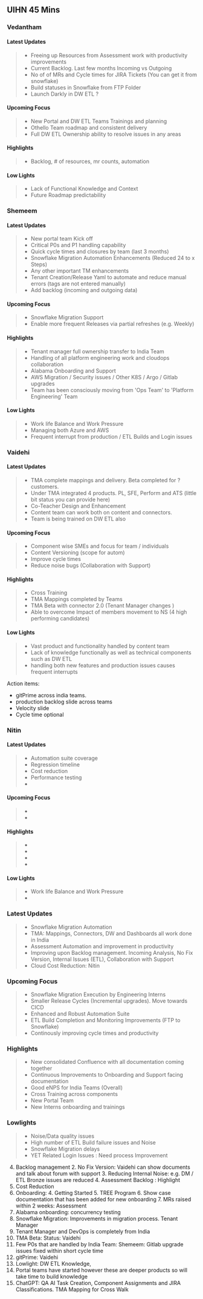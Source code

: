 ## UIHN 45 Mins

### Vedantham
#### Latest Updates
> - Freeing up Resources from Assessment work with productivity improvements  
> - Current Backlog. Last few months Incoming vs Outgoing
> - No of of MRs and Cycle times for JIRA Tickets (You can get it from snowflake) 
> - Build statuses in Snowflake from FTP Folder 
> - Launch Darkly in DW ETL ? 
#### Upcoming Focus
> - New Portal and DW ETL Teams Trainings and planning 
> - Othello Team roadmap and consistent delivery
> - Full DW ETL Ownership ability to resolve issues in any areas 
#### Highlights
> - Backlog, # of resources, mr counts, automation
#### Low Lights 
> - Lack of Functional Knowledge and Context  
> - Future Roadmap predictability  


### Shemeem 
#### Latest Updates
> - New portal team Kick off 
> - Critical P0s and P1 handling capability  
> - Quick cycle times and closures by team (last 3 months)
> - Snowflake Migration Automation Enhancements (Reduced 24 to x Steps)
> - Any other important TM enhancements 
> - Tenant Creation/Release Yaml to automate and reduce manual errors (tags are not entered manually)
> - Add backlog (incoming and outgoing data)
#### Upcoming Focus
> - Snowflake Migration Support
> - Enable more frequent Releases via partial refreshes (e.g. Weekly)
#### Highlights
> - Tenant manager full ownership transfer to India Team 
> - Handling of all platform engineering work and cloudops collaboration  
> - Alabama Onboarding and Support 
> - AWS Migration / Security issues / Other K8S / Argo / Gitlab upgrades
> - Team has been consciously moving from 'Ops Team' to 'Platform Engineering' Team 
#### Low Lights
> - Work life Balance and Work Pressure
> - Managing both Azure and AWS  
> - Frequent interrupt from production / ETL Builds and Login issues 


### Vaidehi 
#### Latest Updates
> - TMA complete mappings and delivery. Beta completed for ? customers.
> - Under TMA integrated 4 products. PL, SFE, Perform and ATS (little bit status you can provide here)
> - Co-Teacher Design and Enhancement 
> - Content team can work both on content and connectors. 
> - Team is being trained on DW ETL also 
#### Upcoming Focus
> - Component wise SMEs and focus for team / individuals 
> - Content Versioning (scope for autom)
> - Improve cycle times 
> - Reduce noise bugs (Collaboration with Support)
#### Highlights
> - Cross Training  
> - TMA Mappings completed by Teams  
> - TMA Beta with connector 2.0 (Tenant Manager changes )
> - Able to overcome Impact of members movement to NS (4 high performing candidates)

#### Low Lights
> - Vast product and functionality handled by content team 
> - Lack of knowledge functionally as well as technical components such as DW ETL   
> - handling both new features and production issues causes frequent interrupts

Action items: 
- gitPrime across india teams.
- production backlog slide across teams 
- Velocity slide 
- Cycle time optional 

### Nitin 
#### Latest Updates
> - Automation suite coverage 
> - Regression timeline 
> - Cost reduction 
> - Performance testing 
> - 

#### Upcoming Focus
> -
> -
#### Highlights
> -
> -
> -
> -
#### Low Lights
> - Work life Balance and Work Pressure
> -



### Latest Updates 
> - Snowflake Migration Automation   
> - TMA: Mappings, Connectors, DW and Dashboards all work done in India    
> - Assessment Automation and improvement in productivity   
> - Improving upon Backlog management. Incoming Analysis, No Fix Version, Internal Issues (ETL), Collaboration with Support  
> - Cloud Cost Reduction: Nitin 

### Upcoming Focus 
> - Snowflake Migration Execution by Engineering Interns 
> - Smaller Release Cycles (Incremental upgrades). Move towards CICD  
> - Enhanced and Robust Automation Suite 
> - ETL Build Completion and Monitoring Improvements (FTP to Snowflake)
> - Continously improving cycle times and productivity 

### Highlights 
> - New consolidated Confluence with all documentation coming together 
> - Continuous Improvements to Onboarding and Support facing documentation
> - Good eNPS for India Teams (Overall)
> - Cross Training across components 
> - New Portal Team
> - New Interns onboarding and trainings 

### Lowlights
> - Noise/Data quality issues 
> - High number of ETL Build failure issues and Noise 
> - Snowflake Migration delays
> - YET Related Login Issues : Need process Improvement  


4. Backlog management
   2. No Fix Version: Vaidehi can show documents and talk about forum with support 
   3. Reducing Internal Noise: e.g. DM / ETL Bronze issues are reduced
   4. Assessment Backlog : Highlight 
2. Cost Reduction 
3. Onboarding: 
   4. Getting Started 
   5. TREE Program 
   6. Show case documentation that has been added for new onboarding 
   7. MRs raised within 2 weeks: Assessment 
8. Alabama onboarding: concurrency testing 
9. Snowflake Migration: Improvements in migration process. Tenant Manager
10. Tenant Manager and DevOps is completely from India
11. TMA Beta: Status: Vaidehi 
12. Few P0s that are handled by India Team: Shemeem: Gitlab upgrade issues fixed within short cycle time
13. gitPrime: Vaidehi 
14. Lowlight: DW ETL Knowledge, 
15. Portal teams have started however these are deeper products so will take time to build knowledge
16. ChatGPT: QA AI Task Creation, Component Assignments and JIRA Classifications. TMA Mapping for Cross Walk